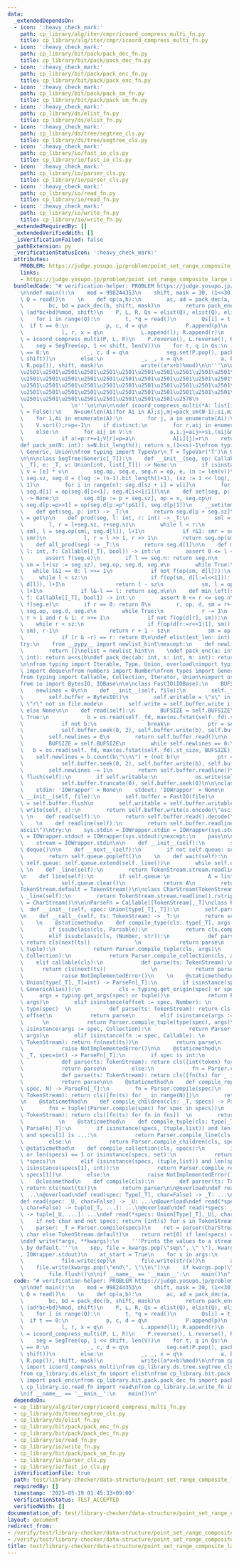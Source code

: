 ```yaml
---
data:
  _extendedDependsOn:
  - icon: ':heavy_check_mark:'
    path: cp_library/alg/iter/cmpr/icoord_compress_multi_fn.py
    title: cp_library/alg/iter/cmpr/icoord_compress_multi_fn.py
  - icon: ':heavy_check_mark:'
    path: cp_library/bit/pack/pack_dec_fn.py
    title: cp_library/bit/pack/pack_dec_fn.py
  - icon: ':heavy_check_mark:'
    path: cp_library/bit/pack/pack_enc_fn.py
    title: cp_library/bit/pack/pack_enc_fn.py
  - icon: ':heavy_check_mark:'
    path: cp_library/bit/pack/pack_sm_fn.py
    title: cp_library/bit/pack/pack_sm_fn.py
  - icon: ':heavy_check_mark:'
    path: cp_library/ds/elist_fn.py
    title: cp_library/ds/elist_fn.py
  - icon: ':heavy_check_mark:'
    path: cp_library/ds/tree/segtree_cls.py
    title: cp_library/ds/tree/segtree_cls.py
  - icon: ':heavy_check_mark:'
    path: cp_library/io/fast_io_cls.py
    title: cp_library/io/fast_io_cls.py
  - icon: ':heavy_check_mark:'
    path: cp_library/io/parser_cls.py
    title: cp_library/io/parser_cls.py
  - icon: ':heavy_check_mark:'
    path: cp_library/io/read_fn.py
    title: cp_library/io/read_fn.py
  - icon: ':heavy_check_mark:'
    path: cp_library/io/write_fn.py
    title: cp_library/io/write_fn.py
  _extendedRequiredBy: []
  _extendedVerifiedWith: []
  _isVerificationFailed: false
  _pathExtension: py
  _verificationStatusIcon: ':heavy_check_mark:'
  attributes:
    PROBLEM: https://judge.yosupo.jp/problem/point_set_range_composite_large_array
    links:
    - https://judge.yosupo.jp/problem/point_set_range_composite_large_array
  bundledCode: "# verification-helper: PROBLEM https://judge.yosupo.jp/problem/point_set_range_composite_large_array\n\
    \n\ndef main():\n    mod = 998244353\n    shift, mask = 30, (1<<30)-1\n    N,\
    \ Q = read()\n    \n    def op(a,b):\n        ac, ad = pack_dec(a, shift, mask)\n\
    \        bc, bd = pack_dec(b, shift, mask)\n        return pack_enc(ac*bc%mod,\
    \ (ad*bc+bd)%mod, shift)\n    P, L, R, Qs = elist(Q), elist(Q), elist(Q), [None]*Q\n\
    \    for i in range(Q):\n        t, *q = read()\n        Qs[i] = t, q\n      \
    \  if t == 0:\n            p, c, d = q\n            P.append(p)\n        else:\n\
    \            l, r, x = q\n            L.append(l); R.append(r)\n    P, L, R, V\
    \ = icoord_compress_multi(P, L, R)\n    P.reverse(), L.reverse(), R.reverse()\n\
    \    seg = SegTree(op, 1 << shift, len(V))\n    for t, q in Qs:\n        if t\
    \ == 0:\n            _, c, d = q\n            seg.set(P.pop(), pack_enc(c, d,\
    \ shift))\n        else:\n            _, _, x = q\n            a, b = pack_dec(seg.prod(L.pop(),\
    \ R.pop()), shift, mask)\n            write((a*x+b)%mod)\n\n'''\n\u257A\u2501\u2501\
    \u2501\u2501\u2501\u2501\u2501\u2501\u2501\u2501\u2501\u2501\u2501\u2501\u2501\
    \u2501\u2501\u2501\u2501\u2501\u2501\u2501\u2501\u2501\u2501\u2501\u2501\u2501\
    \u2501\u2501\u2501\u2501\u2501\u2501\u2501\u2501\u2501\u2501\u2501\u2501\u2501\
    \u2501\u2501\u2501\u2501\u2501\u2501\u2501\u2501\u2501\u2501\u2501\u2501\u2501\
    \u2501\u2501\u2501\u2501\u2501\u2501\u2501\u2501\u2578\n             https://kobejean.github.io/cp-library\
    \               \n'''\n\n\n\n\ndef icoord_compress_multi(*A: list[int], distinct\
    \ = False):\n    N=sum(len(Ai)for Ai in A);sj,mj=pack_sm(N-1);si,mi=pack_sm((len(A)-1)<<sj);V,k=[0]*N,0\n\
    \    for i,Ai in enumerate(A):\n        for j, a in enumerate(Ai):V[k]=a<<si|i<<sj|j;k+=1\n\
    \    V.sort();r=p=-1\n    if distinct:\n        for r,aij in enumerate(V):a,i,j=aij>>si,(aij&mi)>>sj,aij&mj;A[i][j],V[r]=r,a\n\
    \    else:\n        for aij in V:\n            a,i,j=aij>>si,(aij&mi)>>sj,aij&mj\n\
    \            if a!=p:r+=1;V[r]=p=a\n            A[i][j]=r\n    return*A,V\n\n\n\
    def pack_sm(N: int): s=N.bit_length(); return s,(1<<s)-1\nfrom typing import Callable,\
    \ Generic, Union\nfrom typing import TypeVar\n_T = TypeVar('T')\n_U = TypeVar('U')\n\
    \n\n\nclass SegTree(Generic[_T]):\n    def __init__(seg, op: Callable[[_T, _T],\
    \ _T], e: _T, v: Union[int, list[_T]]) -> None:\n        if isinstance(v, int):\
    \ v = [e] * v\n        seg.op, seg.e, seg.n = op, e, (n := len(v))\n        seg.log,\
    \ seg.sz, seg.d = (log := (n-1).bit_length()+1), (sz := 1 << log), [e] * (sz <<\
    \ 1)\n        for i in range(n): seg.d[sz + i] = v[i]\n        for i in range(sz-1,0,-1):\
    \ seg.d[i] = op(seg.d[i<<1], seg.d[i<<1|1])\n\n    def set(seg, p: int, x: _T)\
    \ -> None:\n        seg.d[p := p + seg.sz], op = x, seg.op\n        for _ in range(seg.log):\
    \ seg.d[p:=p>>1] = op(seg.d[p:=p^(p&1)], seg.d[p|1])\n    __setitem__ = set\n\n\
    \    def get(seg, p: int) -> _T:\n        return seg.d[p + seg.sz]\n    __getitem__\
    \ = get\n\n    def prod(seg, l: int, r: int) -> _T:\n        sml = smr = seg.e\n\
    \        l, r = l+seg.sz, r+seg.sz\n        while l < r:\n            if l&1:\
    \ sml, l = seg.op(sml, seg.d[l]), l+1\n            if r&1: smr = seg.op(seg.d[r:=r-1],\
    \ smr)\n            l, r = l >> 1, r >> 1\n        return seg.op(sml, smr)\n\n\
    \    def all_prod(seg) -> _T:\n        return seg.d[1]\n\n    def max_right(seg,\
    \ l: int, f: Callable[[_T], bool]) -> int:\n        assert 0 <= l <= seg.n\n \
    \       assert f(seg.e)\n        if l == seg.n: return seg.n\n        l, op, d,\
    \ sm = l+(sz := seg.sz), seg.op, seg.d, seg.e\n        while True:\n         \
    \   while l&1 == 0: l >>= 1\n            if not f(op(sm, d[l])):\n           \
    \     while l < sz:\n                    if f(op(sm, d[l:=l<<1])): sm, l = op(sm,\
    \ d[l]), l+1\n                return l - sz\n            sm, l = op(sm, d[l]),\
    \ l+1\n            if l&-l == l: return seg.n\n\n    def min_left(seg, r: int,\
    \ f: Callable[[_T], bool]) -> int:\n        assert 0 <= r <= seg.n\n        assert\
    \ f(seg.e)\n        if r == 0: return 0\n        r, op, d, sm = r+(sz := seg.sz),\
    \ seg.op, seg.d, seg.e\n        while True:\n            r -= 1\n            while\
    \ r > 1 and r & 1: r >>= 1\n            if not f(op(d[r], sm)):\n            \
    \    while r < sz:\n                    if f(op(d[r:=r<<1|1], sm)): sm, r = op(d[r],\
    \ sm), r-1\n                return r + 1 - sz\n            sm = op(d[r], sm)\n\
    \            if (r & -r) == r: return 0\n\ndef elist(est_len: int) -> list: ...\n\
    try:\n    from __pypy__ import newlist_hint\nexcept:\n    def newlist_hint(hint):\n\
    \        return []\nelist = newlist_hint\n    \ndef pack_enc(a: int, b: int, s:\
    \ int): return a<<s|b\ndef pack_dec(ab: int, s: int, m: int): return ab>>s,ab&m\n\
    \n\nfrom typing import Iterable, Type, Union, overload\nimport typing\nfrom collections\
    \ import deque\nfrom numbers import Number\nfrom types import GenericAlias \n\
    from typing import Callable, Collection, Iterator, Union\nimport os\nimport sys\n\
    from io import BytesIO, IOBase\n\n\nclass FastIO(IOBase):\n    BUFSIZE = 8192\n\
    \    newlines = 0\n\n    def __init__(self, file):\n        self._fd = file.fileno()\n\
    \        self.buffer = BytesIO()\n        self.writable = \"x\" in file.mode or\
    \ \"r\" not in file.mode\n        self.write = self.buffer.write if self.writable\
    \ else None\n\n    def read(self):\n        BUFSIZE = self.BUFSIZE\n        while\
    \ True:\n            b = os.read(self._fd, max(os.fstat(self._fd).st_size, BUFSIZE))\n\
    \            if not b:\n                break\n            ptr = self.buffer.tell()\n\
    \            self.buffer.seek(0, 2), self.buffer.write(b), self.buffer.seek(ptr)\n\
    \        self.newlines = 0\n        return self.buffer.read()\n\n    def readline(self):\n\
    \        BUFSIZE = self.BUFSIZE\n        while self.newlines == 0:\n         \
    \   b = os.read(self._fd, max(os.fstat(self._fd).st_size, BUFSIZE))\n        \
    \    self.newlines = b.count(b\"\\n\") + (not b)\n            ptr = self.buffer.tell()\n\
    \            self.buffer.seek(0, 2), self.buffer.write(b), self.buffer.seek(ptr)\n\
    \        self.newlines -= 1\n        return self.buffer.readline()\n\n    def\
    \ flush(self):\n        if self.writable:\n            os.write(self._fd, self.buffer.getvalue())\n\
    \            self.buffer.truncate(0), self.buffer.seek(0)\n\n\nclass IOWrapper(IOBase):\n\
    \    stdin: 'IOWrapper' = None\n    stdout: 'IOWrapper' = None\n    \n    def\
    \ __init__(self, file):\n        self.buffer = FastIO(file)\n        self.flush\
    \ = self.buffer.flush\n        self.writable = self.buffer.writable\n\n    def\
    \ write(self, s):\n        return self.buffer.write(s.encode(\"ascii\"))\n   \
    \ \n    def read(self):\n        return self.buffer.read().decode(\"ascii\")\n\
    \    \n    def readline(self):\n        return self.buffer.readline().decode(\"\
    ascii\")\ntry:\n    sys.stdin = IOWrapper.stdin = IOWrapper(sys.stdin)\n    sys.stdout\
    \ = IOWrapper.stdout = IOWrapper(sys.stdout)\nexcept:\n    pass\n\nclass TokenStream(Iterator):\n\
    \    stream = IOWrapper.stdin\n\n    def __init__(self):\n        self.queue =\
    \ deque()\n\n    def __next__(self):\n        if not self.queue: self.queue.extend(self._line())\n\
    \        return self.queue.popleft()\n    \n    def wait(self):\n        if not\
    \ self.queue: self.queue.extend(self._line())\n        while self.queue: yield\n\
    \ \n    def _line(self):\n        return TokenStream.stream.readline().split()\n\
    \n    def line(self):\n        if self.queue:\n            A = list(self.queue)\n\
    \            self.queue.clear()\n            return A\n        return self._line()\n\
    TokenStream.default = TokenStream()\n\nclass CharStream(TokenStream):\n    def\
    \ _line(self):\n        return TokenStream.stream.readline().rstrip()\nCharStream.default\
    \ = CharStream()\n\n\nParseFn = Callable[[TokenStream],_T]\nclass Parser:\n  \
    \  def __init__(self, spec: Union[type[_T],_T]):\n        self.parse = Parser.compile(spec)\n\
    \n    def __call__(self, ts: TokenStream) -> _T:\n        return self.parse(ts)\n\
    \    \n    @staticmethod\n    def compile_type(cls: type[_T], args = ()) -> _T:\n\
    \        if issubclass(cls, Parsable):\n            return cls.compile(*args)\n\
    \        elif issubclass(cls, (Number, str)):\n            def parse(ts: TokenStream):\
    \ return cls(next(ts))              \n            return parse\n        elif issubclass(cls,\
    \ tuple):\n            return Parser.compile_tuple(cls, args)\n        elif issubclass(cls,\
    \ Collection):\n            return Parser.compile_collection(cls, args)\n    \
    \    elif callable(cls):\n            def parse(ts: TokenStream):\n          \
    \      return cls(next(ts))              \n            return parse\n        else:\n\
    \            raise NotImplementedError()\n    \n    @staticmethod\n    def compile(spec:\
    \ Union[type[_T],_T]=int) -> ParseFn[_T]:\n        if isinstance(spec, (type,\
    \ GenericAlias)):\n            cls = typing.get_origin(spec) or spec\n       \
    \     args = typing.get_args(spec) or tuple()\n            return Parser.compile_type(cls,\
    \ args)\n        elif isinstance(offset := spec, Number): \n            cls =\
    \ type(spec)  \n            def parse(ts: TokenStream): return cls(next(ts)) +\
    \ offset\n            return parse\n        elif isinstance(args := spec, tuple):\
    \      \n            return Parser.compile_tuple(type(spec), args)\n        elif\
    \ isinstance(args := spec, Collection):\n            return Parser.compile_collection(type(spec),\
    \ args)\n        elif isinstance(fn := spec, Callable): \n            def parse(ts:\
    \ TokenStream): return fn(next(ts))\n            return parse\n        else:\n\
    \            raise NotImplementedError()\n\n    @staticmethod\n    def compile_line(cls:\
    \ _T, spec=int) -> ParseFn[_T]:\n        if spec is int:\n            fn = Parser.compile(spec)\n\
    \            def parse(ts: TokenStream): return cls([int(token) for token in ts.line()])\n\
    \            return parse\n        else:\n            fn = Parser.compile(spec)\n\
    \            def parse(ts: TokenStream): return cls([fn(ts) for _ in ts.wait()])\n\
    \            return parse\n\n    @staticmethod\n    def compile_repeat(cls: _T,\
    \ spec, N) -> ParseFn[_T]:\n        fn = Parser.compile(spec)\n        def parse(ts:\
    \ TokenStream): return cls([fn(ts) for _ in range(N)])\n        return parse\n\
    \n    @staticmethod\n    def compile_children(cls: _T, specs) -> ParseFn[_T]:\n\
    \        fns = tuple((Parser.compile(spec) for spec in specs))\n        def parse(ts:\
    \ TokenStream): return cls([fn(ts) for fn in fns])  \n        return parse\n \
    \           \n    @staticmethod\n    def compile_tuple(cls: type[_T], specs) ->\
    \ ParseFn[_T]:\n        if isinstance(specs, (tuple,list)) and len(specs) == 2\
    \ and specs[1] is ...:\n            return Parser.compile_line(cls, specs[0])\n\
    \        else:\n            return Parser.compile_children(cls, specs)\n\n   \
    \ @staticmethod\n    def compile_collection(cls, specs):\n        if not specs\
    \ or len(specs) == 1 or isinstance(specs, set):\n            return Parser.compile_line(cls,\
    \ *specs)\n        elif (isinstance(specs, (tuple,list)) and len(specs) == 2 and\
    \ isinstance(specs[1], int)):\n            return Parser.compile_repeat(cls, specs[0],\
    \ specs[1])\n        else:\n            raise NotImplementedError()\n\nclass Parsable:\n\
    \    @classmethod\n    def compile(cls):\n        def parser(ts: TokenStream):\
    \ return cls(next(ts))\n        return parser\n\n@overload\ndef read() -> list[int]:\
    \ ...\n@overload\ndef read(spec: Type[_T], char=False) -> _T: ...\n@overload\n\
    def read(spec: _U, char=False) -> _U: ...\n@overload\ndef read(*specs: Type[_T],\
    \ char=False) -> tuple[_T, ...]: ...\n@overload\ndef read(*specs: _U, char=False)\
    \ -> tuple[_U, ...]: ...\ndef read(*specs: Union[Type[_T],_U], char=False):\n\
    \    if not char and not specs: return [int(s) for s in TokenStream.default.line()]\n\
    \    parser: _T = Parser.compile(specs)\n    ret = parser(CharStream.default if\
    \ char else TokenStream.default)\n    return ret[0] if len(specs) == 1 else ret\n\
    \ndef write(*args, **kwargs):\n    '''Prints the values to a stream, or to stdout_fast\
    \ by default.'''\n    sep, file = kwargs.pop(\"sep\", \" \"), kwargs.pop(\"file\"\
    , IOWrapper.stdout)\n    at_start = True\n    for x in args:\n        if not at_start:\n\
    \            file.write(sep)\n        file.write(str(x))\n        at_start = False\n\
    \    file.write(kwargs.pop(\"end\", \"\\n\"))\n    if kwargs.pop(\"flush\", False):\n\
    \        file.flush()\n\nif __name__ == '__main__':\n    main()\n"
  code: "# verification-helper: PROBLEM https://judge.yosupo.jp/problem/point_set_range_composite_large_array\n\
    \n\ndef main():\n    mod = 998244353\n    shift, mask = 30, (1<<30)-1\n    N,\
    \ Q = read()\n    \n    def op(a,b):\n        ac, ad = pack_dec(a, shift, mask)\n\
    \        bc, bd = pack_dec(b, shift, mask)\n        return pack_enc(ac*bc%mod,\
    \ (ad*bc+bd)%mod, shift)\n    P, L, R, Qs = elist(Q), elist(Q), elist(Q), [None]*Q\n\
    \    for i in range(Q):\n        t, *q = read()\n        Qs[i] = t, q\n      \
    \  if t == 0:\n            p, c, d = q\n            P.append(p)\n        else:\n\
    \            l, r, x = q\n            L.append(l); R.append(r)\n    P, L, R, V\
    \ = icoord_compress_multi(P, L, R)\n    P.reverse(), L.reverse(), R.reverse()\n\
    \    seg = SegTree(op, 1 << shift, len(V))\n    for t, q in Qs:\n        if t\
    \ == 0:\n            _, c, d = q\n            seg.set(P.pop(), pack_enc(c, d,\
    \ shift))\n        else:\n            _, _, x = q\n            a, b = pack_dec(seg.prod(L.pop(),\
    \ R.pop()), shift, mask)\n            write((a*x+b)%mod)\n\nfrom cp_library.alg.iter.cmpr.icoord_compress_multi_fn\
    \ import icoord_compress_multi\nfrom cp_library.ds.tree.segtree_cls import SegTree\n\
    from cp_library.ds.elist_fn import elist\nfrom cp_library.bit.pack.pack_enc_fn\
    \ import pack_enc\nfrom cp_library.bit.pack.pack_dec_fn import pack_dec\nfrom\
    \ cp_library.io.read_fn import read\nfrom cp_library.io.write_fn import write\n\
    \nif __name__ == '__main__':\n    main()\n"
  dependsOn:
  - cp_library/alg/iter/cmpr/icoord_compress_multi_fn.py
  - cp_library/ds/tree/segtree_cls.py
  - cp_library/ds/elist_fn.py
  - cp_library/bit/pack/pack_enc_fn.py
  - cp_library/bit/pack/pack_dec_fn.py
  - cp_library/io/read_fn.py
  - cp_library/io/write_fn.py
  - cp_library/bit/pack/pack_sm_fn.py
  - cp_library/io/parser_cls.py
  - cp_library/io/fast_io_cls.py
  isVerificationFile: true
  path: test/library-checker/data-structure/point_set_range_composite_large_array.test.py
  requiredBy: []
  timestamp: '2025-05-19 01:45:33+09:00'
  verificationStatus: TEST_ACCEPTED
  verifiedWith: []
documentation_of: test/library-checker/data-structure/point_set_range_composite_large_array.test.py
layout: document
redirect_from:
- /verify/test/library-checker/data-structure/point_set_range_composite_large_array.test.py
- /verify/test/library-checker/data-structure/point_set_range_composite_large_array.test.py.html
title: test/library-checker/data-structure/point_set_range_composite_large_array.test.py
---
```

